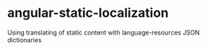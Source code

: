 # angular-static-localization
Using translating of static content with language-resources JSON dictionaries
